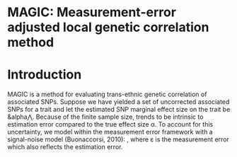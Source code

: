 # MAGIC: Measurement-error adjusted local genetic correlation method
# Introduction
MAGIC is a method for evaluating trans-ethnic genetic correlation of associated SNPs. Suppose we have yielded a set of uncorrected associated SNPs for a trait and let the estimated SNP marginal effect size on the trait be &alpha&bigwedge;. Because of the finite sample size,   trends to be intrinsic to estimation error compared to the true effect size α. To account for this uncertainty, we model   within the measurement error framework with a signal-noise model (Buonaccorsi, 2010):  , where ε is the measurement error which also reflects the estimation error.




